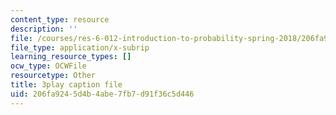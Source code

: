 ```yaml
---
content_type: resource
description: ''
file: /courses/res-6-012-introduction-to-probability-spring-2018/206fa9245d4b4abe7fb7d91f36c5d446_m-enGdJ-j8s.srt
file_type: application/x-subrip
learning_resource_types: []
ocw_type: OCWFile
resourcetype: Other
title: 3play caption file
uid: 206fa924-5d4b-4abe-7fb7-d91f36c5d446
---
```

